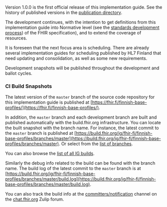 Version 1.0.0 is the first official release of this implementation guide. See the history of
published versions in the
[publication directory](htps://hl7.fi/fhir/finnish-base-profiles/history.html).

The development continues, with the intention to get definitions from this implementation guide
into Normative level (see the
[standards development process](https://hl7.org/fhir/versions.html#std-process)) of the FHIR
specification), and to extend the coverage of resources.

It is foreseen that the next focus area is scheduling. There are already several implementation
guides for scheduling published by HL7 Finland that need updating and consolidation, as well as
some new requirements.

Development snapshots will be published throughout the development and ballot cycles.

### CI Build Snapshots
The latest version of the `master` branch of the source code repository for this implementation
guide is published at
[https://fhir.fi/finnish-base-profiles/](https://fhir.fi/finnish-base-profiles/).

In addition, the `master` branch and each development branch are built and published automatically
with the build.fhir.org infrastructure. You can locate the built snapshot with
the branch name. For instance, the latest commit to the `master` branch is published at
[https://build.fhir.org/ig/fhir-fi/finnish-base-profiles/branches/master](https://build.fhir.org/ig/fhir-fi/finnish-base-profiles/branches/master).
Or select from the
[list of branches](https://build.fhir.org/ig/fhir-fi/finnish-base-profiles/branches/).

You can also browse the
[list of all IG builds](https://fhir.github.io/auto-ig-builder/builds.html).

Similarly the debug info related to the build can be found with the branch name. The build log of
the latest commit to the `master` branch is at
[https://build.fhir.org/ig/fhir-fi/finnish-base-profiles/branches/master/build.log](https://build.fhir.org/ig/fhir-fi/finnish-base-profiles/branches/master/build.log).

You can also track the build info at the
[committers/notification](https://chat.fhir.org/#narrow/stream/179297-committers.2Fnotification/topic/ig-build/)
channel on the [chat.fhir.org](https://chat.fhir.org) Zulip forum.
